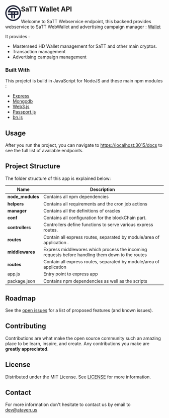 
<!-- ABOUT THE PROJECT -->

## SaTT Wallet API  <img align="left" width="50" height="50" src="docs/img/logo-s.png">





Welcome to SaTT Webservice endpoint, this backend provides webservice to SaTT WebWallet and advertising campaign manager : [Wallet](https://satt.atayen.us/)

It provides :
* Masterseed HD Wallet management for SaTT and other main cryptos.
* Transaction management
* Advertising campaign management


### Built With

This projetct is build in JavaScript for NodeJS and these main npm modules :
* [Express](https://expressjs.com/)
* [Mongodb](https://github.com/mongodb/node-mongodb-native)
* [Web3.js](https://web3js.readthedocs.io/en/v1.3.0/)                   
* [Passport.js](http://www.passportjs.org/)
* [bn.js](https://github.com/indutny/bn.js/)



<!-- GETTING STARTED -->



## Usage

After you run the project, you can navigate to [https://localhost:3015/docs](http://localhost:3015/docs) to see the full list of available endpoints.
<!-- Project Structure -->
## Project Structure
The folder structure of this app is explained below:


| Name                     | Description                                                                                   |
| ------------------------ | --------------------------------------------------------------------------------------------- |
| **node_modules**         | Contains all  npm dependencies                                                                |
| **helpers**              | Contains all requirements and the cron job actions                                            |
| **manager**              | Contains all the definitions of oracles                                                       |
| **conf**                 | Contains all configuration for the blockChain part.                                           |
| **controllers**          | Controllers define functions to serve various express routes.                                 |
| **routes**               | Contain all express routes, separated by module/area of application .                         |
| **middlewares**          | Express middlewares which process the incoming requests before handling them down to the routes
| **routes**               | Contain all express routes, separated by module/area of application                           |
|  app.js                  | Entry point to express app                                                                    |
| package.json             | Contains npm dependencies as well as the scripts                                              |
                                                                                                                          



<!-- ROADMAP -->
## Roadmap

See the [open issues](https://github.com/Atayen/node-satt/issues) for a list of proposed features (and known issues).



<!-- CONTRIBUTING -->
## Contributing

Contributions are what make the open source community such an amazing place to be learn, inspire, and create. Any contributions you make are **greatly appreciated**.




<!-- LICENSE -->
## License

Distributed under the MIT License. See [LICENSE](LICENSE) for more information.



<!-- CONTACT -->
## Contact

For more information don't hesitate to contact us by email to dev@atayen.us
